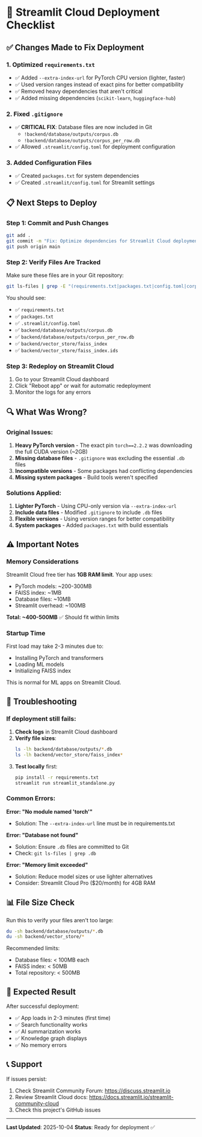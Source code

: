 # 🚀 Streamlit Cloud Deployment Checklist

## ✅ Changes Made to Fix Deployment

### 1. **Optimized `requirements.txt`**
- ✅ Added `--extra-index-url` for PyTorch CPU version (lighter, faster)
- ✅ Used version ranges instead of exact pins for better compatibility
- ✅ Removed heavy dependencies that aren't critical
- ✅ Added missing dependencies (`scikit-learn`, `huggingface-hub`)

### 2. **Fixed `.gitignore`**
- ✅ **CRITICAL FIX**: Database files are now included in Git
  - `!backend/database/outputs/corpus.db`
  - `!backend/database/outputs/corpus_per_row.db`
- ✅ Allowed `.streamlit/config.toml` for deployment configuration

### 3. **Added Configuration Files**
- ✅ Created `packages.txt` for system dependencies
- ✅ Created `.streamlit/config.toml` for Streamlit settings

## 📋 Next Steps to Deploy

### Step 1: Commit and Push Changes
```bash
git add .
git commit -m "Fix: Optimize dependencies for Streamlit Cloud deployment"
git push origin main
```

### Step 2: Verify Files Are Tracked
Make sure these files are in your Git repository:
```bash
git ls-files | grep -E "(requirements.txt|packages.txt|config.toml|corpus.db|faiss_index)"
```

You should see:
- ✅ `requirements.txt`
- ✅ `packages.txt`
- ✅ `.streamlit/config.toml`
- ✅ `backend/database/outputs/corpus.db`
- ✅ `backend/database/outputs/corpus_per_row.db`
- ✅ `backend/vector_store/faiss_index`
- ✅ `backend/vector_store/faiss_index.ids`

### Step 3: Redeploy on Streamlit Cloud
1. Go to your Streamlit Cloud dashboard
2. Click "Reboot app" or wait for automatic redeployment
3. Monitor the logs for any errors

## 🔍 What Was Wrong?

### Original Issues:
1. **Heavy PyTorch version** - The exact pin `torch==2.2.2` was downloading the full CUDA version (~2GB)
2. **Missing database files** - `.gitignore` was excluding the essential `.db` files
3. **Incompatible versions** - Some packages had conflicting dependencies
4. **Missing system packages** - Build tools weren't specified

### Solutions Applied:
1. **Lighter PyTorch** - Using CPU-only version via `--extra-index-url`
2. **Include data files** - Modified `.gitignore` to include `.db` files
3. **Flexible versions** - Using version ranges for better compatibility
4. **System packages** - Added `packages.txt` with build essentials

## ⚠️ Important Notes

### Memory Considerations
Streamlit Cloud free tier has **1GB RAM limit**. Your app uses:
- PyTorch models: ~200-300MB
- FAISS index: ~1MB
- Database files: ~10MB
- Streamlit overhead: ~100MB

**Total: ~400-500MB** ✅ Should fit within limits

### Startup Time
First load may take 2-3 minutes due to:
- Installing PyTorch and transformers
- Loading ML models
- Initializing FAISS index

This is normal for ML apps on Streamlit Cloud.

## 🐛 Troubleshooting

### If deployment still fails:

1. **Check logs** in Streamlit Cloud dashboard
2. **Verify file sizes**:
   ```bash
   ls -lh backend/database/outputs/*.db
   ls -lh backend/vector_store/faiss_index*
   ```
3. **Test locally** first:
   ```bash
   pip install -r requirements.txt
   streamlit run streamlit_standalone.py
   ```

### Common Errors:

**Error: "No module named 'torch'"**
- Solution: The `--extra-index-url` line must be in requirements.txt

**Error: "Database not found"**
- Solution: Ensure `.db` files are committed to Git
- Check: `git ls-files | grep .db`

**Error: "Memory limit exceeded"**
- Solution: Reduce model sizes or use lighter alternatives
- Consider: Streamlit Cloud Pro ($20/month) for 4GB RAM

## 📊 File Size Check

Run this to verify your files aren't too large:
```bash
du -sh backend/database/outputs/*.db
du -sh backend/vector_store/*
```

Recommended limits:
- Database files: < 100MB each
- FAISS index: < 50MB
- Total repository: < 500MB

## 🎯 Expected Result

After successful deployment:
- ✅ App loads in 2-3 minutes (first time)
- ✅ Search functionality works
- ✅ AI summarization works
- ✅ Knowledge graph displays
- ✅ No memory errors

## 📞 Support

If issues persist:
1. Check Streamlit Community Forum: https://discuss.streamlit.io
2. Review Streamlit Cloud docs: https://docs.streamlit.io/streamlit-community-cloud
3. Check this project's GitHub issues

---

**Last Updated**: 2025-10-04
**Status**: Ready for deployment ✅
